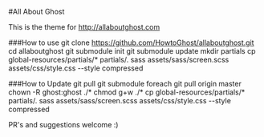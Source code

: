 #All About Ghost

This is the theme for http://allaboutghost.com

###How to use
	git clone https://github.com/HowtoGhost/allaboutghost.git	
	cd allaboutghost
	git submodule init
	git submodule update
	mkdir partials
	cp global-resources/partials/* partials/.
	sass assets/sass/screen.scss assets/css/style.css --style compressed
	
###How to Update
	git pull
	git submodule foreach git pull origin master
	chown -R ghost:ghost ./*
	chmod g+w ./*
	cp global-resources/partials/* partials/.
	sass assets/sass/screen.scss assets/css/style.css --style compressed

PR's and suggestions welcome :)